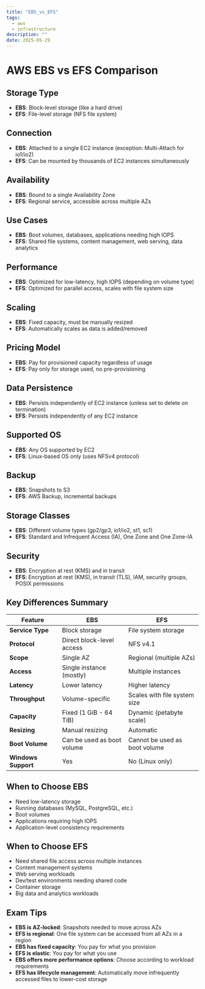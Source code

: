 ```yaml
---
title: "EBS_vs_EFS"
tags:
  - aws
  - infrastructure
description: ""
date: 2025-05-29
---
```


# AWS EBS vs EFS Comparison

## Storage Type
- **EBS**: Block-level storage (like a hard drive)
- **EFS**: File-level storage (NFS file system)

## Connection
- **EBS**: Attached to a single EC2 instance (exception: Multi-Attach for io1/io2)
- **EFS**: Can be mounted by thousands of EC2 instances simultaneously

## Availability
- **EBS**: Bound to a single Availability Zone
- **EFS**: Regional service, accessible across multiple AZs

## Use Cases
- **EBS**: Boot volumes, databases, applications needing high IOPS
- **EFS**: Shared file systems, content management, web serving, data analytics

## Performance
- **EBS**: Optimized for low-latency, high IOPS (depending on volume type)
- **EFS**: Optimized for parallel access, scales with file system size

## Scaling
- **EBS**: Fixed capacity, must be manually resized
- **EFS**: Automatically scales as data is added/removed

## Pricing Model
- **EBS**: Pay for provisioned capacity regardless of usage
- **EFS**: Pay only for storage used, no pre-provisioning

## Data Persistence
- **EBS**: Persists independently of EC2 instance (unless set to delete on termination)
- **EFS**: Persists independently of any EC2 instance

## Supported OS
- **EBS**: Any OS supported by EC2
- **EFS**: Linux-based OS only (uses NFSv4 protocol)

## Backup
- **EBS**: Snapshots to S3
- **EFS**: AWS Backup, incremental backups

## Storage Classes
- **EBS**: Different volume types (gp2/gp3, io1/io2, st1, sc1)
- **EFS**: Standard and Infrequent Access (IA), One Zone and One Zone-IA

## Security
- **EBS**: Encryption at rest (KMS) and in transit
- **EFS**: Encryption at rest (KMS), in transit (TLS), IAM, security groups, POSIX permissions

## Key Differences Summary

| Feature | EBS | EFS |
|---------|-----|-----|
| **Service Type** | Block storage | File system storage |
| **Protocol** | Direct block-level access | NFS v4.1 |
| **Scope** | Single AZ | Regional (multiple AZs) |
| **Access** | Single instance (mostly) | Multiple instances |
| **Latency** | Lower latency | Higher latency |
| **Throughput** | Volume-specific | Scales with file system size |
| **Capacity** | Fixed (1 GiB - 64 TiB) | Dynamic (petabyte scale) |
| **Resizing** | Manual resizing | Automatic |
| **Boot Volume** | Can be used as boot volume | Cannot be used as boot volume |
| **Windows Support** | Yes | No (Linux only) |

## When to Choose EBS
- Need low-latency storage
- Running databases (MySQL, PostgreSQL, etc.)
- Boot volumes
- Applications requiring high IOPS
- Application-level consistency requirements

## When to Choose EFS
- Need shared file access across multiple instances
- Content management systems
- Web serving workloads
- Dev/test environments needing shared code
- Container storage
- Big data and analytics workloads

## Exam Tips
- **EBS is AZ-locked**: Snapshots needed to move across AZs
- **EFS is regional**: One file system can be accessed from all AZs in a region
- **EBS has fixed capacity**: You pay for what you provision
- **EFS is elastic**: You pay for what you use
- **EBS offers more performance options**: Choose according to workload requirements
- **EFS has lifecycle management**: Automatically move infrequently accessed files to lower-cost storage